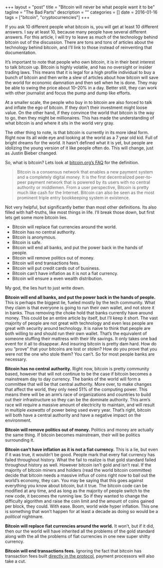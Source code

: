 +++
layout = "post"
title = "Bitcoin will never be what people want it to be"
tagline = "The Bad Parts"
description = ""
categories = []
date = 2016-01-16
tags = ["bitcoin", "cryptocurrencies"]
+++

If you ask 10 different people what bitcoin is, you will get at least 10 different answers. I say at least 10, because many people have several different answers. For
this article, I will try to leave as much of the technology behind bitcoin out of the discussion. There are tons and tons of articles about the technology behind
bitcoin, and I’ll link to those instead of reinventing that documentation.

It’s important to note that people who own bitcoin, it is in their best interest to talk bitcoin up. Bitcoin is highly volatile, and has no oversight or insider trading
laws. This means that it is legal for a high profile individual to buy a bunch of bitcoin and then write a slew of articles about how bitcoin will save the world for
economic damnation and then sell when he is done. They may be able to swing the price about 10–20% in a day. Better still, they can work with other journalist and focus
the pump and dump like efforts.

At a smaller scale, the people who buy in to bitcoin are also forced to talk and inflate the ego of bitcoin. If they don’t their investment might loose value. On the
other hand, if they convince the world that bitcoin is the way to go, then they might be millionaires. This has made the understanding of what bitcoin is and where it
sits in the world very gray.

The other thing to note, is that bitcoin is currently in its more ideal form. Right now its all wide eye and looking at the world as a 7 year old kid. Full of bright
dreams for the world. It hasn’t defined what it is yet, but people are idolizing the young version of it like people often do. This will change, just as Justin Bieber
changed.

So, what is bitcoin? Lets look at [bitcoin.org’s FAQ](https://bitcoin.org/en/faq#what-is-bitcoin) for the definition.

> Bitcoin is a consensus network that enables a new payment system and a completely digital money. It is the first decentralized peer-to-peer payment network that is
> powered by its users with no central authority or middlemen. From a user perspective, Bitcoin is pretty much like cash for the Internet. Bitcoin can also be seen as the
> most prominent triple entry bookkeeping system in existence.

Not very helpful, but significantly better than most other definitions. Its also filled with half-truths, like most things in life. I’ll break those down, but first
lets get some more bitcoin lies.

- Bitcoin will replace fiat currencies around the world.
- Bitcoin has no central authority.
- Bitcoin is anonymous.
- Bitcoin is safe.
- Bitcoin will end all banks, and put the power back in the hands of people.
- Bitcoin will remove politics out of money.
- Bitcoin will end transactions fees.
- Bitcoin will put credit cards out of business.
- Bitcoin can’t have inflation as it is not a fiat currency.
- Bitcoin will ensure a even wealth distribution.

My god, the lies hurt to just write down.

**Bitcoin will end all banks, and put the power back in the hands of people.** This is perhaps the biggest lie, fueled mostly by the tech community. What they claim is
that everyone is going to run their own wallet, and not store it in banks. Thus removing the choke hold that banks currently have around money. This could be an entire
article by itself, but I’ll keep it short. The vast majority of people are not great with technology and even less people are great with security around technology. It
is naïve to think that people are both willing to and should run their own wallet. That’s the equivalent of someone stuffing their mattress with their life savings. It
only takes one bad event for it all to disappear. And insuring bitcoin is pretty dam hard. How do you “prove” that your bitcoins are lost or stolen? How do you prove
that you were not the one who stole them? You can’t. So for most people banks are necessary.

**Bitcoin has no central authority.** Right now, bitcoin is pretty community based, however that will not continue to be the case if bitcoin becomes a mainstream day to
day currency. The banks of the world will form a committee that will be that central authority. More over, to make changes that affect the world, they only need 51% of
the computing power. This means there will be an arm’s race of organizations and countries to build out their infrastructure so they can be the dominate authority. This
arm’s race will require a massive amount of electricity to maintain, and will result in multiple _exawatts_ of power being used every year. That’s right, bitcoin will
both have a central authority and have a negative impact on the environment.

**Bitcoin will remove politics out of money.** Politics and money are actually the same thing. If bitcoin becomes mainstream, their will be politics surrounding it.

**Bitcoin can’t have inflation as it is not a fiat currency.** This is a lie, but even if it was true, it wouldn’t be good. People mark that every fiat currency has
failed throughout history. What the fail to realize is that gold standard failed throughout history as well. However bitcoin isn’t gold and isn’t real. If the majority
of bitcoin miners and holders (read the world bitcoin committee) decide that bitcoin needs a massive influx of coins right now to bail out the world’s economy, they
can. You may be saying that this goes against everything you know about bitcoin, but it true. The bitcoin code can be modified at any time, and as long as the majority
of people switch to the new code, it becomes the running law. So if they wanted to change the difficulty algorithm and raise the coin limit and the amount of coins
gained per block, they could. With ease. Boom, world wide hyper inflation. This one is something that won’t happen for at least a decade as doing so would be a
_political_ nightmare.

**Bitcoin will replace fiat currencies around the world.** It won’t, but if it did, then our the world will have inherited all the problems of the gold standard along
with the all the problems of fiat currencies in one new super shitty currency.

**Bitcoin will end transactions fees.** Ignoring the fact that bitcoin has transaction fees built [directly in the
protocol](https://en.bitcoin.it/wiki/Transaction_fees), payment processors will also take a cut.
